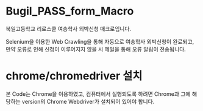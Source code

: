 # Bugil_PASS_form_Macro
북일고등학교 리로스쿨 여송학사 외박신청 매크로입니다.

Selenium을 이용한 Web Crawling을 통해 자동으로 여송학사 외박신청이 완료되고, 만약 오류로 인해 신청이 이루어지지 않을 시 메일을 통해 오류 알림이 전송됩니다.

# chrome/chromedriver 설치
본 Code는 Chrome을 이용하였고, 컴퓨터에서 실행되도록 하려면 Chrome과 그에 해당하는 version의 Chrome Webdriver가 설치되어 있어야 합니다.
